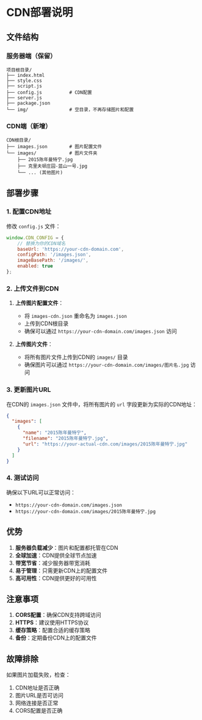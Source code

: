 # CDN部署说明

## 文件结构

### 服务器端（保留）
```
项目根目录/
├── index.html
├── style.css
├── script.js
├── config.js          # CDN配置
├── server.js
├── package.json
└── img/               # 空目录，不再存储图片和配置
```

### CDN端（新增）
```
CDN根目录/
├── images.json        # 图片配置文件
└── images/            # 图片文件夹
    ├── 2015陈年曼特宁.jpg
    ├── 克里夫顿庄园-蓝山一号.jpg
    └── ... (其他图片)
```

## 部署步骤

### 1. 配置CDN地址

修改 `config.js` 文件：

```javascript
window.CDN_CONFIG = {
    // 替换为你的CDN域名
    baseUrl: 'https://your-cdn-domain.com',
    configPath: '/images.json',
    imageBasePath: '/images/',
    enabled: true
};
```

### 2. 上传文件到CDN

1. **上传图片配置文件**：
   - 将 `images-cdn.json` 重命名为 `images.json`
   - 上传到CDN根目录
   - 确保可以通过 `https://your-cdn-domain.com/images.json` 访问

2. **上传图片文件**：
   - 将所有图片文件上传到CDN的 `images/` 目录
   - 确保图片可以通过 `https://your-cdn-domain.com/images/图片名.jpg` 访问

### 3. 更新图片URL

在CDN的 `images.json` 文件中，将所有图片的 `url` 字段更新为实际的CDN地址：

```json
{
  "images": [
    {
      "name": "2015陈年曼特宁",
      "filename": "2015陈年曼特宁.jpg",
      "url": "https://your-actual-cdn.com/images/2015陈年曼特宁.jpg"
    }
  ]
}
```

### 4. 测试访问

确保以下URL可以正常访问：
- `https://your-cdn-domain.com/images.json`
- `https://your-cdn-domain.com/images/2015陈年曼特宁.jpg`

## 优势

1. **服务器负载减少**：图片和配置都托管在CDN
2. **全球加速**：CDN提供全球节点加速
3. **带宽节省**：减少服务器带宽消耗
4. **易于管理**：只需更新CDN上的配置文件
5. **高可用性**：CDN提供更好的可用性

## 注意事项

1. **CORS配置**：确保CDN支持跨域访问
2. **HTTPS**：建议使用HTTPS协议
3. **缓存策略**：配置合适的缓存策略
4. **备份**：定期备份CDN上的配置文件

## 故障排除

如果图片加载失败，检查：
1. CDN地址是否正确
2. 图片URL是否可访问
3. 网络连接是否正常
4. CORS配置是否正确
